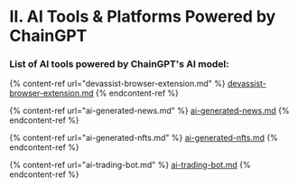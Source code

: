 # II. AI Tools & Platforms Powered by ChainGPT

### List of AI tools powered by ChainGPT's AI model:

{% content-ref url="devassist-browser-extension.md" %}
[devassist-browser-extension.md](devassist-browser-extension.md)
{% endcontent-ref %}

{% content-ref url="ai-generated-news.md" %}
[ai-generated-news.md](ai-generated-news.md)
{% endcontent-ref %}

{% content-ref url="ai-generated-nfts.md" %}
[ai-generated-nfts.md](ai-generated-nfts.md)
{% endcontent-ref %}

{% content-ref url="ai-trading-bot.md" %}
[ai-trading-bot.md](ai-trading-bot.md)
{% endcontent-ref %}

